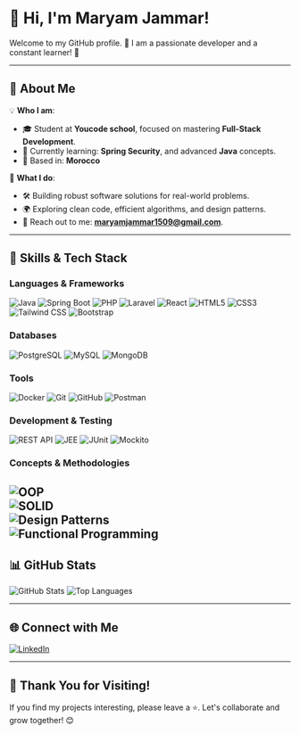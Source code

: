 # 👋 **Hi, I'm Maryam Jammar!**
Welcome to my GitHub profile. 🌟 I am a passionate developer and a constant learner! 🚀

---

## 🌟 **About Me**
💡 **Who I am**:
- 🎓 Student at **Youcode school**, focused on mastering **Full-Stack Development**.
- 🌱 Currently learning: **Spring Security**, and advanced **Java** concepts.
- 📍 Based in: **Morocco**

💼 **What I do**:
- 🛠️ Building robust software solutions for real-world problems.
- 🌍 Exploring clean code, efficient algorithms, and design patterns.
- 📧 Reach out to me: **maryamjammar1509@gmail.com**.

---
## 🚀 **Skills & Tech Stack**

### Languages & Frameworks
![Java](https://img.shields.io/badge/Java-F16822?style=for-the-badge&logo=java&logoColor=white) ![Spring Boot](https://img.shields.io/badge/Spring_Boot-6DB33F?style=for-the-badge&logo=spring&logoColor=white) ![PHP](https://img.shields.io/badge/PHP-777BB4?style=for-the-badge&logo=php&logoColor=white) ![Laravel](https://img.shields.io/badge/Laravel-FF2D20?style=for-the-badge&logo=laravel&logoColor=white) ![React](https://img.shields.io/badge/React-61DAFB?style=for-the-badge&logo=react&logoColor=black) ![HTML5](https://img.shields.io/badge/HTML5-E34F26?style=for-the-badge&logo=html5&logoColor=white)   ![CSS3](https://img.shields.io/badge/CSS3-1572B6?style=for-the-badge&logo=css3&logoColor=white)   ![Tailwind CSS](https://img.shields.io/badge/Tailwind_CSS-38B2AC?style=for-the-badge&logo=tailwind-css&logoColor=white)   ![Bootstrap](https://img.shields.io/badge/Bootstrap-7952B3?style=for-the-badge&logo=bootstrap&logoColor=white)

### Databases
![PostgreSQL](https://img.shields.io/badge/PostgreSQL-316192?style=for-the-badge&logo=postgresql&logoColor=white) ![MySQL](https://img.shields.io/badge/MySQL-4479A1?style=for-the-badge&logo=mysql&logoColor=white) ![MongoDB](https://img.shields.io/badge/MongoDB-47A248?style=for-the-badge&logo=mongodb&logoColor=white)   

### Tools
![Docker](https://img.shields.io/badge/Docker-2496ED?style=for-the-badge&logo=docker&logoColor=white) ![Git](https://img.shields.io/badge/Git-F05032?style=for-the-badge&logo=git&logoColor=white) ![GitHub](https://img.shields.io/badge/GitHub-181717?style=for-the-badge&logo=github&logoColor=white) ![Postman](https://img.shields.io/badge/Postman-FF6C37?style=for-the-badge&logo=postman&logoColor=white) 

### Development & Testing
![REST API](https://img.shields.io/badge/REST_API-009688?style=for-the-badge&logo=api&logoColor=white)   ![JEE](https://img.shields.io/badge/Java_EE-F16822?style=for-the-badge&logo=java&logoColor=white)   ![JUnit](https://img.shields.io/badge/JUnit-25A162?style=for-the-badge&logo=junit5&logoColor=white)   ![Mockito](https://img.shields.io/badge/Mockito-25A162?style=for-the-badge&logo=java&logoColor=white)

### Concepts & Methodologies
![OOP](https://img.shields.io/badge/Object_Oriented_Programming-4CAF50?style=for-the-badge&logo=openjdk&logoColor=white)  
![SOLID](https://img.shields.io/badge/SOLID_Principles-FF5722?style=for-the-badge&logo=solid&logoColor=white)  
![Design Patterns](https://img.shields.io/badge/Design_Patterns-2196F3?style=for-the-badge&logo=pattern&logoColor=white)  
![Functional Programming](https://img.shields.io/badge/Functional_Programming-9C27B0?style=for-the-badge&logo=haskell&logoColor=white)
---

## 📊 **GitHub Stats**

![GitHub Stats](https://github-readme-stats.vercel.app/api?username=J-Maryam&show_icons=true&theme=tokyonight)   ![Top Languages](https://github-readme-stats.vercel.app/api/top-langs/?username=J-Maryam&layout=compact&theme=tokyonight)

---

## 🌐 **Connect with Me**

[![LinkedIn](https://img.shields.io/badge/LinkedIn-0A66C2?style=for-the-badge&logo=linkedin&logoColor=white)](https://www.linkedin.com/in/maryam-jammar/)  

---

## 🌟 **Thank You for Visiting!**
If you find my projects interesting, please leave a ⭐. Let's collaborate and grow together! 😊  
